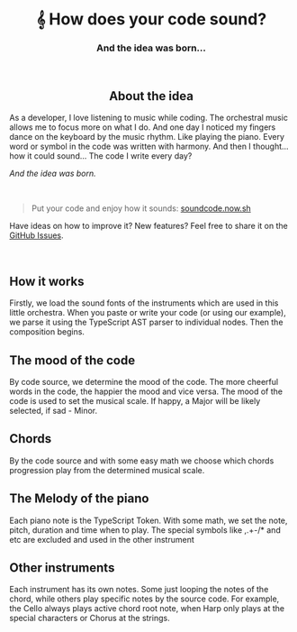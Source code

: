 <h1 align="center" style="border-bottom: none;">𝄞 How does your code sound?</h1>

<h3 align="center">And the idea was born...</h3>

<br />

<h2 align="center">About the idea</h2>

As a developer, I love listening to music while coding. The orchestral music allows me to focus more on what I do. And one day I noticed my fingers dance on the keyboard by the music rhythm. Like playing the piano. Every word or symbol in the code was written with harmony. And then I thought... how it could sound... The code I write every day?

_And the idea was born._

<br />

> Put your code and enjoy how it sounds: [soundcode.now.sh](https://soundcode.now.sh/)

Have ideas on how to improve it? New features? Feel free to share it on the [GitHub Issues](https://github.com/epranka/soundcode/issues).

<br />

<h2>How it works</h2>

Firstly, we load the sound fonts of the instruments which are used in this little orchestra. When you paste or write your code (or using our example), we parse it using the TypeScript AST parser to individual nodes. Then the composition begins.

<h2>The mood of the code</h2>
By code source, we determine the mood of the code. The more cheerful words in the code, the happier the mood and vice versa. The mood of the code is used to set the musical scale. If happy, a Major will be likely selected, if sad - Minor.

<h2>Chords</h2>
By the code source and with some easy math we choose which chords progression play from the determined musical scale.

<h2>The Melody of the piano</h2>
Each piano note is the TypeScript Token. With some math, we set the note, pitch, duration and time when to play. The special symbols like ,.+-/* and etc are excluded and used in the other instrument

<h2>Other instruments</h2>
Each instrument has its own notes. Some just looping the notes of the chord, while others play specific notes by the source code. For example, the Cello always plays active chord root note, when Harp only plays at the special characters or Chorus at the strings.
